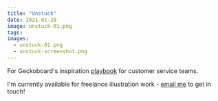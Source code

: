 ```yaml
---
title: "Unstuck"
date: 2021-01-28
image: unstuck-01.png
tags:
images:
  - unstuck-01.png
  - unstuck-screenshot.png
---
```


For Geckoboard's inspiration [playbook](https://www.geckoboard.com/best-practice/unstuck-customer-service-playbook/) for customer service teams.

I'm currently available for freelance illustration work - [email me](mailto:vicky.hughes@hotmail.com) to get in touch!